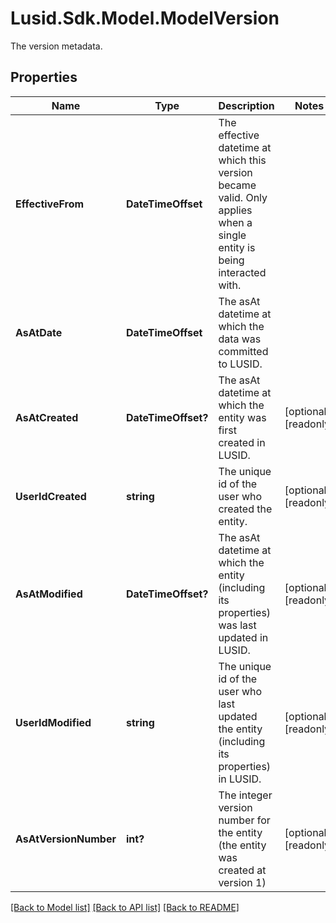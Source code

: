 # Lusid.Sdk.Model.ModelVersion
The version metadata.

## Properties

Name | Type | Description | Notes
------------ | ------------- | ------------- | -------------
**EffectiveFrom** | **DateTimeOffset** | The effective datetime at which this version became valid. Only applies when a single entity is being interacted with. | 
**AsAtDate** | **DateTimeOffset** | The asAt datetime at which the data was committed to LUSID. | 
**AsAtCreated** | **DateTimeOffset?** | The asAt datetime at which the entity was first created in LUSID. | [optional] [readonly] 
**UserIdCreated** | **string** | The unique id of the user who created the entity. | [optional] [readonly] 
**AsAtModified** | **DateTimeOffset?** | The asAt datetime at which the entity (including its properties) was last updated in LUSID. | [optional] [readonly] 
**UserIdModified** | **string** | The unique id of the user who last updated the entity (including its properties) in LUSID. | [optional] [readonly] 
**AsAtVersionNumber** | **int?** | The integer version number for the entity (the entity was created at version 1) | [optional] [readonly] 

[[Back to Model list]](../README.md#documentation-for-models) [[Back to API list]](../README.md#documentation-for-api-endpoints) [[Back to README]](../README.md)

